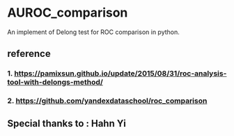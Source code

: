 # AUROC_comparison
An implement of Delong test for ROC comparison in python.

## reference
### 1. https://pamixsun.github.io/update/2015/08/31/roc-analysis-tool-with-delongs-method/
### 2. https://github.com/yandexdataschool/roc_comparison

## Special thanks to : Hahn Yi

